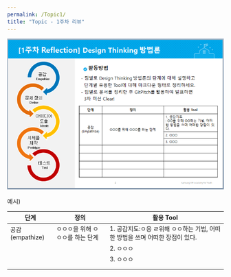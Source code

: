 ```yaml
---
permalink: /Topic1/
title: "Topic - 1주차 리뷰"
---
```


![Topic 1](../images/topic1.png)

예시)

|단계|정의|활용 Tool|
|----|----|--------|
|공감(empathize)|ㅇㅇㅇ을 위해 ㅇㅇㅇ를 하는 단계|1. 공감지도:ㅇ응 ㄹ위해 ㅇㅇ하는 기법, 어떠한 방법을 쓰며 어떠한 장점이 있다.|
|||2. ㅇㅇㅇ|
|||3. ㅇㅇㅇ|
||||
||||
